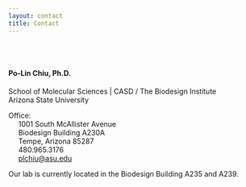 ```yaml
---
layout: contact
title: Contact
---
```


<br><br>

#### Po-Lin Chiu, Ph.D.
School of Molecular Sciences | CASD / The Biodesign Institute<br>
Arizona State University<br>

Office: <br>
&nbsp;&nbsp;&nbsp;&nbsp;&nbsp;1001 South McAllister Avenue<br>
&nbsp;&nbsp;&nbsp;&nbsp;&nbsp;Biodesign Building A230A<br>
&nbsp;&nbsp;&nbsp;&nbsp;&nbsp;Tempe, Arizona 85287<br>
&nbsp;&nbsp;&nbsp;&nbsp;&nbsp;480.965.3176<br>
&nbsp;&nbsp;&nbsp;&nbsp;&nbsp;plchiu@asu.edu

Our lab is currently located in the Biodesign Building A235 and A239. <br>


